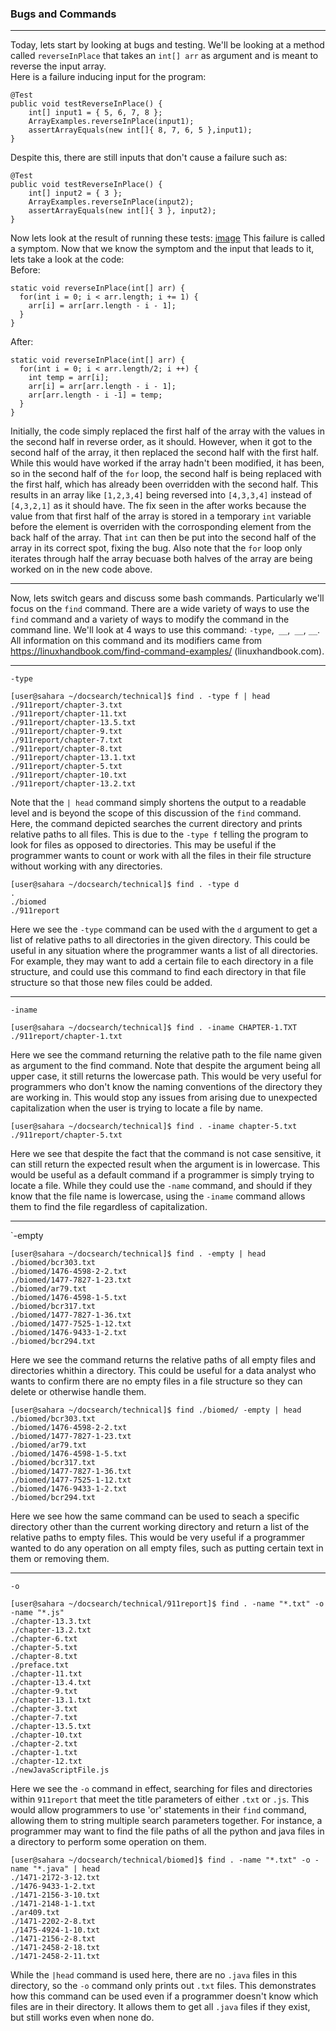 ### Bugs and Commands 

---
Today, lets start by looking at bugs and testing. We'll be looking at a method called `reverseInPlace` that takes an `int[] arr` as argument and is meant to reverse the input array.  
Here is a failure inducing input for the program:
```
@Test
public void testReverseInPlace() {
    int[] input1 = { 5, 6, 7, 8 };
    ArrayExamples.reverseInPlace(input1);
    assertArrayEquals(new int[]{ 8, 7, 6, 5 },input1);
}
```
Despite this, there are still inputs that don't cause a failure such as:
```
@Test 
public void testReverseInPlace() {
    int[] input2 = { 3 };
    ArrayExamples.reverseInPlace(input2);
    assertArrayEquals(new int[]{ 3 }, input2);
}
```
Now lets look at the result of running these tests:
[image](FailedTestOutput.png)
This failure is called a symptom. Now that we know the symptom and the input that leads to it, lets take a look at the code:  
  Before:
  ```
  static void reverseInPlace(int[] arr) {
    for(int i = 0; i < arr.length; i += 1) {
      arr[i] = arr[arr.length - i - 1];
    }
  }
  ```
  After:
  ```
  static void reverseInPlace(int[] arr) {
    for(int i = 0; i < arr.length/2; i ++) {
      int temp = arr[i];
      arr[i] = arr[arr.length - i - 1];
      arr[arr.length - i -1] = temp;
    }
  }
  ```
Initially, the code simply replaced the first half of the array with the values in the second half in reverse order, as it should. However, when it got to the second half of the array, it then replaced the second half with the first half. While this would have worked if the array hadn't been modified, it has been, so in the second half of the `for` loop, the second half is being replaced with the first half, which has already been overridden with the second half. This results in an array like `[1,2,3,4]` being reversed into `[4,3,3,4]` instead of `[4,3,2,1]` as it should have. The fix seen in the after works because the value from that first half of the array is stored in a temporary `int` variable before the element is overriden with the corrosponding element from the back half of the array. That `int` can then be put into the second half of the array in its correct spot, fixing the bug. Also note that the `for` loop only iterates through half the array becuase both halves of the array are being worked on in the new code above.

---
Now, lets switch gears and discuss some bash commands. Particularly we'll focus on the `find` command. There are a wide variety of ways to use the `find` command and a variety of ways to modify the command in the command line. We'll look at 4 ways to use this command: `-type`,` __`,` __`, `__`. All information on this command and its modifiers came from https://linuxhandbook.com/find-command-examples/ (linuxhandbook.com).

---
`-type`
```
[user@sahara ~/docsearch/technical]$ find . -type f | head
./911report/chapter-3.txt
./911report/chapter-11.txt
./911report/chapter-13.5.txt
./911report/chapter-9.txt
./911report/chapter-7.txt
./911report/chapter-8.txt
./911report/chapter-13.1.txt
./911report/chapter-5.txt
./911report/chapter-10.txt
./911report/chapter-13.2.txt
```
Note that the `| head` command simply shortens the output to a readable level and is beyond the scope of this discussion of the `find` command. Here, the command depicted searches the current directory and prints relative paths to all files. This is due to the `-type f` telling the program to look for files as opposed to directories. This may be useful if the programmer wants to count or work with all the files in their file structure without working with any directories.
```
[user@sahara ~/docsearch/technical]$ find . -type d 
.
./biomed
./911report
```
Here we see the `-type` command can be used with the `d` argument to get a list of relative paths to all directories in the given directory. This could be useful in any situation where the programmer wants a list of all directories. For example, they may want to add a certain file to each directory in a file structure, and could use this command to find each directory in that file structure so that those new files could be added.

---
`-iname` 
```
[user@sahara ~/docsearch/technical]$ find . -iname CHAPTER-1.TXT
./911report/chapter-1.txt
```
Here we see the command returning the relative path to the file name given as argument to the find command. Note that despite the argument being all upper case, it still returns the lowercase path. This would be very useful for programmers who don't know the naming conventions of the directory they are working in. This would stop any issues from arising due to unexpected capitalization when the user is trying to locate a file by name.
```
[user@sahara ~/docsearch/technical]$ find . -iname chapter-5.txt
./911report/chapter-5.txt
```
Here we see that despite the fact that the command is not case sensitive, it can still return the expected result when the argument is in lowercase. This would be useful as a default command if a programmer is simply trying to locate a file. While they could use the `-name` command, and should if they know that the file name is lowercase, using the `-iname` command allows them to find the file regardless of capitalization.

---
`-empty
```
[user@sahara ~/docsearch/technical]$ find . -empty | head
./biomed/bcr303.txt
./biomed/1476-4598-2-2.txt
./biomed/1477-7827-1-23.txt
./biomed/ar79.txt
./biomed/1476-4598-1-5.txt
./biomed/bcr317.txt
./biomed/1477-7827-1-36.txt
./biomed/1477-7525-1-12.txt
./biomed/1476-9433-1-2.txt
./biomed/bcr294.txt
```
Here we see the command returns the relative paths of all empty files and directories whithin a directory. This could be useful for a data analyst who wants to confirm there are no empty files in a file structure so they can delete or otherwise handle them.
```
[user@sahara ~/docsearch/technical]$ find ./biomed/ -empty | head
./biomed/bcr303.txt
./biomed/1476-4598-2-2.txt
./biomed/1477-7827-1-23.txt
./biomed/ar79.txt
./biomed/1476-4598-1-5.txt
./biomed/bcr317.txt
./biomed/1477-7827-1-36.txt
./biomed/1477-7525-1-12.txt
./biomed/1476-9433-1-2.txt
./biomed/bcr294.txt
```
Here we see how the same command can be used to seach a specific directory other than the current working directory and return a list of the relative paths to empty files. This would be very useful if a programmer wanted to do any operation on all empty files, such as putting certain text in them or removing them.

---
`-o`
```
[user@sahara ~/docsearch/technical/911report]$ find . -name "*.txt" -o -name "*.js"
./chapter-13.3.txt
./chapter-13.2.txt
./chapter-6.txt
./chapter-5.txt
./chapter-8.txt
./preface.txt
./chapter-11.txt
./chapter-13.4.txt
./chapter-9.txt
./chapter-13.1.txt
./chapter-3.txt
./chapter-7.txt
./chapter-13.5.txt
./chapter-10.txt
./chapter-2.txt
./chapter-1.txt
./chapter-12.txt
./newJavaScriptFile.js
```
Here we see the `-o` command in effect, searching for files and directories within `911report` that meet the title parameters of either `.txt` or `.js`. This would allow programmers to use 'or' statements in their `find` command, allowing them to string multiple search parameters together. For instance, a programmer may want to find the file paths of all the python and java files in a directory to perform some operation on them.
```
[user@sahara ~/docsearch/technical/biomed]$ find . -name "*.txt" -o -name "*.java" | head
./1471-2172-3-12.txt
./1476-9433-1-2.txt
./1471-2156-3-10.txt
./1471-2148-1-1.txt
./ar409.txt
./1471-2202-2-8.txt
./1475-4924-1-10.txt
./1471-2156-2-8.txt
./1471-2458-2-18.txt
./1471-2458-2-11.txt
```
While the `|head` command is used here, there are no `.java` files in this directory, so the `-o` command only prints out `.txt` files. This demonstrates how this command can be used even if a programmer doesn't know which files are in their directory. It allows them to get all `.java` files if they exist, but still works even when none do.
